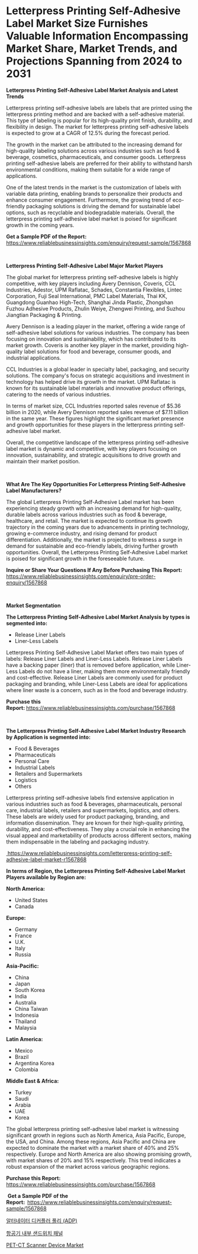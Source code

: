 <p><h1>Letterpress Printing Self-Adhesive Label Market Size Furnishes Valuable Information Encompassing Market Share, Market Trends, and Projections Spanning from 2024 to 2031</h1></p><p><strong>Letterpress Printing Self-Adhesive Label Market Analysis and Latest Trends</strong></p>
<p><p>Letterpress printing self-adhesive labels are labels that are printed using the letterpress printing method and are backed with a self-adhesive material. This type of labeling is popular for its high-quality print finish, durability, and flexibility in design. The market for letterpress printing self-adhesive labels is expected to grow at a CAGR of 12.5% during the forecast period.</p><p>The growth in the market can be attributed to the increasing demand for high-quality labeling solutions across various industries such as food & beverage, cosmetics, pharmaceuticals, and consumer goods. Letterpress printing self-adhesive labels are preferred for their ability to withstand harsh environmental conditions, making them suitable for a wide range of applications.</p><p>One of the latest trends in the market is the customization of labels with variable data printing, enabling brands to personalize their products and enhance consumer engagement. Furthermore, the growing trend of eco-friendly packaging solutions is driving the demand for sustainable label options, such as recyclable and biodegradable materials. Overall, the letterpress printing self-adhesive label market is poised for significant growth in the coming years.</p></p>
<p><strong>Get a Sample PDF of the Report:&nbsp;</strong> <a href="https://www.reliablebusinessinsights.com/enquiry/request-sample/1567868">https://www.reliablebusinessinsights.com/enquiry/request-sample/1567868</a></p>
<p>&nbsp;</p>
<p><strong>Letterpress Printing Self-Adhesive Label Major Market Players</strong></p>
<p><p>The global market for letterpress printing self-adhesive labels is highly competitive, with key players including Avery Dennison, Coveris, CCL Industries, Adestor, UPM Raflatac, Schades, Constantia Flexibles, Lintec Corporation, Fuji Seal International, PMC Label Materials, Thai KK, Guangdong Guanhao High-Tech, Shanghai Jinda Plastic, Zhongshan Fuzhou Adhesive Products, Zhulin Weiye, Zhengwei Printing, and Suzhou Jiangtian Packaging & Printing.</p><p>Avery Dennison is a leading player in the market, offering a wide range of self-adhesive label solutions for various industries. The company has been focusing on innovation and sustainability, which has contributed to its market growth. Coveris is another key player in the market, providing high-quality label solutions for food and beverage, consumer goods, and industrial applications.</p><p>CCL Industries is a global leader in specialty label, packaging, and security solutions. The company's focus on strategic acquisitions and investment in technology has helped drive its growth in the market. UPM Raflatac is known for its sustainable label materials and innovative product offerings, catering to the needs of various industries.</p><p>In terms of market size, CCL Industries reported sales revenue of $5.36 billion in 2020, while Avery Dennison reported sales revenue of $7.11 billion in the same year. These figures highlight the significant market presence and growth opportunities for these players in the letterpress printing self-adhesive label market.</p><p>Overall, the competitive landscape of the letterpress printing self-adhesive label market is dynamic and competitive, with key players focusing on innovation, sustainability, and strategic acquisitions to drive growth and maintain their market position.</p></p>
<p>&nbsp;</p>
<p><strong>What Are The Key Opportunities For Letterpress Printing Self-Adhesive Label Manufacturers?</strong></p>
<p><p>The global Letterpress Printing Self-Adhesive Label market has been experiencing steady growth with an increasing demand for high-quality, durable labels across various industries such as food & beverage, healthcare, and retail. The market is expected to continue its growth trajectory in the coming years due to advancements in printing technology, growing e-commerce industry, and rising demand for product differentiation. Additionally, the market is projected to witness a surge in demand for sustainable and eco-friendly labels, driving further growth opportunities. Overall, the Letterpress Printing Self-Adhesive Label market is poised for significant growth in the foreseeable future.</p></p>
<p><strong>Inquire or Share Your Questions If Any Before Purchasing This Report:</strong> <a href="https://www.reliablebusinessinsights.com/enquiry/pre-order-enquiry/1567868">https://www.reliablebusinessinsights.com/enquiry/pre-order-enquiry/1567868</a></p>
<p>&nbsp;</p>
<p><strong>Market Segmentation</strong></p>
<p><strong>The Letterpress Printing Self-Adhesive Label Market Analysis by types is segmented into:</strong></p>
<p><ul><li>Release Liner Labels</li><li>Liner-Less Labels</li></ul></p>
<p><p>Letterpress Printing Self-Adhesive Label Market offers two main types of labels: Release Liner Labels and Liner-Less Labels. Release Liner Labels have a backing paper (liner) that is removed before application, while Liner-Less Labels do not have a liner, making them more environmentally friendly and cost-effective. Release Liner Labels are commonly used for product packaging and branding, while Liner-Less Labels are ideal for applications where liner waste is a concern, such as in the food and beverage industry.</p></p>
<p><strong>Purchase this Report:&nbsp;</strong><a href="https://www.reliablebusinessinsights.com/purchase/1567868">https://www.reliablebusinessinsights.com/purchase/1567868</a></p>
<p>&nbsp;</p>
<p><strong>The Letterpress Printing Self-Adhesive Label Market Industry Research by Application is segmented into:</strong></p>
<p><ul><li>Food & Beverages</li><li>Pharmaceuticals</li><li>Personal Care</li><li>Industrial Labels</li><li>Retailers and Supermarkets</li><li>Logistics</li><li>Others</li></ul></p>
<p><p>Letterpress printing self-adhesive labels find extensive application in various industries such as food & beverages, pharmaceuticals, personal care, industrial labels, retailers and supermarkets, logistics, and others. These labels are widely used for product packaging, branding, and information dissemination. They are known for their high-quality printing, durability, and cost-effectiveness. They play a crucial role in enhancing the visual appeal and marketability of products across different sectors, making them indispensable in the labeling and packaging industry.</p></p>
<p><a href="https://www.reliablebusinessinsights.com/letterpress-printing-self-adhesive-label-market-r1567868">&nbsp;https://www.reliablebusinessinsights.com/letterpress-printing-self-adhesive-label-market-r1567868</a></p>
<p><strong>In terms of Region, the Letterpress Printing Self-Adhesive Label Market Players available by Region are:</strong></p>
<p>
    <p> <strong> North America: </strong>
        <ul>
            <li>United States</li>
            <li>Canada</li>
        </ul>
        </p> 
    <p> <strong> Europe: </strong>
        <ul>
            <li>Germany</li>
            <li>France</li>
            <li>U.K.</li>
            <li>Italy</li>
            <li>Russia</li>
        </ul>
        </p> 
    <p> <strong> Asia-Pacific: </strong>
        <ul>
            <li>China</li>
            <li>Japan</li>
            <li>South Korea</li>
            <li>India</li>
            <li>Australia</li>
            <li>China Taiwan</li>
            <li>Indonesia</li>
            <li>Thailand</li>
            <li>Malaysia</li>
        </ul>
        </p> 
    <p> <strong> Latin America: </strong>
        <ul>
            <li>Mexico</li>
            <li>Brazil</li>
            <li>Argentina Korea</li>
            <li>Colombia</li>
        </ul>
        </p> 
    <p> <strong> Middle East & Africa: </strong>
        <ul>
            <li>Turkey</li>
            <li>Saudi</li>
            <li>Arabia</li>
            <li>UAE</li>
            <li>Korea</li>
        </ul>
    </p>
    </p>
<p><p>The global letterpress printing self-adhesive label market is witnessing significant growth in regions such as North America, Asia Pacific, Europe, the USA, and China. Among these regions, Asia Pacific and China are expected to dominate the market with a market share of 40% and 25% respectively. Europe and North America are also showing promising growth, with market shares of 20% and 15% respectively. This trend indicates a robust expansion of the market across various geographic regions.</p></p>
<p><strong>Purchase this Report: </strong><a href="https://www.reliablebusinessinsights.com/purchase/1567868">https://www.reliablebusinessinsights.com/purchase/1567868</a></p>
<p>&nbsp;<strong>Get a Sample PDF of the Report:&nbsp;&nbsp;</strong><a href="https://www.reliablebusinessinsights.com/enquiry/request-sample/1567868">https://www.reliablebusinessinsights.com/enquiry/request-sample/1567868</a></p>
<p><strong></strong></p>
<p><p><a href="https://medium.com/@goonfghyt6587/%EC%95%8C%ED%84%B0%EB%84%A4%EC%9D%B4%ED%84%B0-%EB%94%94%EC%BB%A4%ED%94%8C%EB%9F%AC-%ED%92%80%EB%A6%AC-adp-%EC%8B%9C%EC%9E%A5-%EC%9C%A0%ED%98%95-%EC%9D%91%EC%9A%A9-%EB%B0%8F-%EC%A7%80%EB%A6%AC%EC%97%90-%EB%8C%80%ED%95%9C-%ED%8F%AC%EA%B4%84%EC%A0%81-%ED%8F%89%EA%B0%80-482ed5cdf727">알터네이터 디커플러 풀리 (ADP)</a></p><p><a href="https://medium.com/@kirstenhintz/%ED%95%AD%EA%B3%B5%EA%B8%B0-%EB%82%B4%EB%B6%80-%EC%83%8C%EB%93%9C%EC%9C%84%EC%B9%98-%ED%8C%A8%EB%84%90-%EC%8B%9C%EC%9E%A5-%EC%84%B1%EA%B3%B5%EC%A0%81%EC%9D%B8-%EB%B9%84%EC%A6%88%EB%8B%88%EC%8A%A4-%EC%A0%84%EB%9E%B5%EC%9D%98-%EC%97%B4%EC%87%A0-2031%EB%85%84%EA%B9%8C%EC%A7%80%EC%9D%98-%EC%98%88%EC%B8%A1-e71d7d1fe86f">항공기 내부 샌드위치 패널</a></p><p><a href="https://github.com/julyju69/Market-Research-Report-List-3/blob/main/pet-ct-scanner-device-market.md">PET-CT Scanner Device Market</a></p></p>
